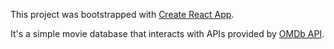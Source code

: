 This project was bootstrapped with [Create React App](https://github.com/facebook/create-react-app). 

It's a simple movie database that interacts with APIs provided by [OMDb API](https://www.omdbapi.com/).
